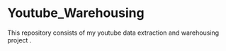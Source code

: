 # Youtube_Warehousing
This repository consists of my youtube data extraction and warehousing project .

